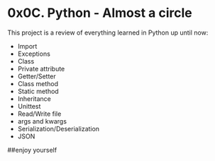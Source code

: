 # 0x0C. Python - Almost a circle
This project is a review of everything learned in Python up until now:
* Import
* Exceptions
* Class
* Private attribute
* Getter/Setter
* Class method
* Static method
* Inheritance
* Unittest
* Read/Write file
* args and kwargs
* Serialization/Deserialization
* JSON

##enjoy yourself
